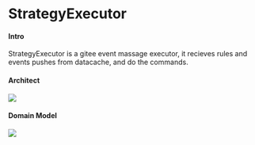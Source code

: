 # StrategyExecutor

#### Intro
StrategyExecutor is a gitee event massage executor, it recieves rules and events pushes from datacache, and do the commands.

#### Architect
![](http://assets.processon.com/chart_image/6163e23e0791290cc7819291.png)

#### Domain Model
![](http://assets.processon.com/chart_image/616428d163768921fa176b05.png)